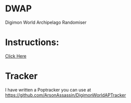 # DWAP
Digimon World Archipelago Randomiser


# Instructions:  

[Click Here](https://github.com/ArsonAssassin/Archipelago.Core/wiki/How-to-start-playing-a-game-using-this-library)

# Tracker
I have written a Poptracker you can use at https://github.com/ArsonAssassin/DigimonWorldAPTracker

